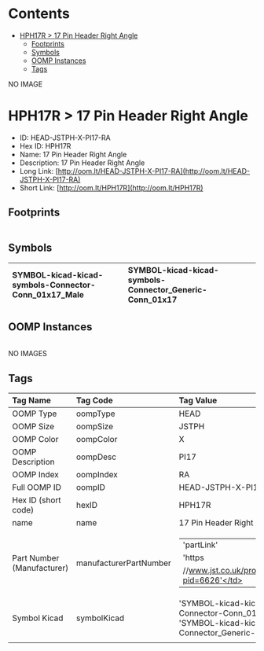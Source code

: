 



Contents
========

* [HPH17R > 17 Pin Header Right Angle](#hph17r--17-pin-header-right-angle)
	* [Footprints](#footprints)
	* [Symbols](#symbols)
	* [OOMP Instances](#oomp-instances)
	* [Tags](#tags)
  
NO IMAGE  
# HPH17R > 17 Pin Header Right Angle

- ID: HEAD-JSTPH-X-PI17-RA
- Hex ID: HPH17R
- Name: 17 Pin Header Right Angle
- Description: 17 Pin Header Right Angle
- Long Link: [http://oom.lt/HEAD-JSTPH-X-PI17-RA](http://oom.lt/HEAD-JSTPH-X-PI17-RA)
- Short Link: [http://oom.lt/HPH17R](http://oom.lt/HPH17R)

## Footprints
  

||||
| :--- | :--- | :--- |

## Symbols
  

|![]()<br>SYMBOL-kicad-kicad-symbols-Connector-Conn_01x17_Male|![]()<br>SYMBOL-kicad-kicad-symbols-Connector_Generic-Conn_01x17||
| :--- | :--- | :--- |

## OOMP Instances
  

||||
| :--- | :--- | :--- |
  
NO IMAGES  
## Tags
  

|Tag Name|Tag Code|Tag Value|
| :--- | :--- | :--- |
|OOMP Type|oompType|HEAD|
|OOMP Size|oompSize|JSTPH|
|OOMP Color|oompColor|X|
|OOMP Description|oompDesc|PI17|
|OOMP Index|oompIndex|RA|
|Full OOMP ID|oompID|HEAD-JSTPH-X-PI17-RA|
|Hex ID (short code)|hexID|HPH17R|
|name|name|17 Pin Header Right Angle|
|Part Number (Manufacturer)|manufacturerPartNumber|<table><tr><td>'partLink'</td></tr><tr><td> 'https</td></tr><tr><td>//www.jst.co.uk/productSeries.php?pid=6626'</td></tr></table>|
|Symbol Kicad|symbolKicad|'SYMBOL-kicad-kicad-symbols-Connector-Conn_01x17_Male', 'SYMBOL-kicad-kicad-symbols-Connector_Generic-Conn_01x17'|
||||
